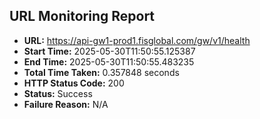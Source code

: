 ## URL Monitoring Report

- **URL:** https://api-gw1-prod1.fisglobal.com/gw/v1/health
- **Start Time:** 2025-05-30T11:50:55.125387
- **End Time:** 2025-05-30T11:50:55.483235
- **Total Time Taken:** 0.357848 seconds
- **HTTP Status Code:** 200
- **Status:** Success
- **Failure Reason:** N/A
